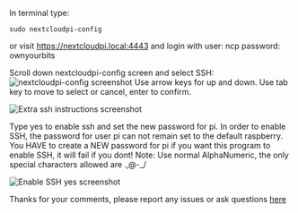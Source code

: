 In terminal type:

`sudo nextcloudpi-config`

or visit https://nextcloudpi.local:4443
and login with
user: ncp
password: ownyourbits

Scroll down nextcloudpi-config screen and select SSH:
![nextcloudpi-config screenshot](https://user-images.githubusercontent.com/8775469/34931799-c403a9bc-f9d0-11e7-9eaf-30864cdf657c.png)
Use arrow keys for up and down. Use tab key to move to select or cancel, enter to confirm.

![Extra ssh instructions screenshot](https://user-images.githubusercontent.com/8775469/34931804-c831be48-f9d0-11e7-9809-87d557677733.png)

Type yes to enable ssh and set the new password for pi.
In order to enable SSH, the password for user pi can not remain set to the default raspberry.
You HAVE to create a NEW password for pi if you want this program to enable SSH, it 
will fail if you dont! 
Note: Use normal AlphaNumeric, the only special characters allowed are .,@-_/

![Enable SSH yes screenshot](https://user-images.githubusercontent.com/8775469/34931808-cb1eaf30-f9d0-11e7-9494-0d51bfdc3a16.png)

Thanks for your comments, please report any issues or ask questions [here](https://github.com/nextcloud/nextcloudpi/issues/356)

